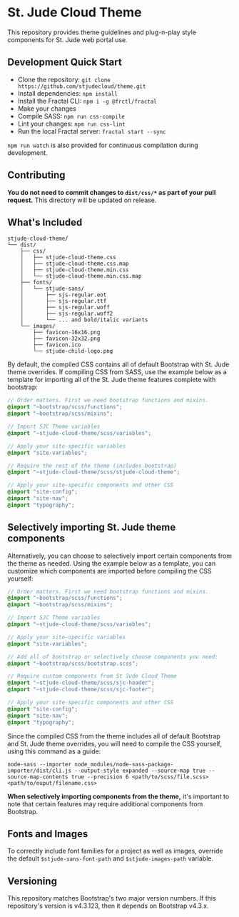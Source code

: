 # St. Jude Cloud Theme

This repository provides theme guidelines and plug-n-play style components for St. Jude web portal use.

## Development Quick Start

- Clone the repository: `git clone https://github.com/stjudecloud/theme.git`
- Install dependencies: `npm install`
- Install the Fractal CLI: `npm i -g @frctl/fractal`
- Make your changes
- Compile SASS: `npm run css-compile`
- Lint your changes: `npm run css-lint`
- Run the local Fractal server: `fractal start --sync`

`npm run watch` is also provided for continuous compilation during development.

## Contributing

**You do not need to commit changes to `dist/css/*` as part of your pull request.** This directory will be updated on release.

## What's Included

```text
stjude-cloud-theme/
└── dist/
    ├── css/
    │   ├── stjude-cloud-theme.css
    │   ├── stjude-cloud-theme.css.map
    │   ├── stjude-cloud-theme.min.css
    │   └── stjude-cloud-theme.min.css.map
    ├── fonts/
    │   └── stjude-sans/
    │       ├── sjs-regular.eot
    │       ├── sjs-regular.ttf
    │       ├── sjs-regular.woff
    │       ├── sjs-regular.woff2
    │       └── ... and bold/italic variants
    └── images/
        ├── favicon-16x16.png
        ├── favicon-32x32.png
        ├── favicon.ico
        └── stjude-child-logo.png
```

By default, the compiled CSS contains all of default Bootstrap with St. Jude theme overrides. If compiling CSS from SASS, use the example below as a template for importing all of the St. Jude theme features complete with bootstrap:

```scss
// Order matters. First we need bootstrap functions and mixins.
@import "~bootstrap/scss/functions";
@import "~bootstrap/scss/mixins";

// Import SJC Theme variables
@import "~stjude-cloud-theme/scss/variables";

// Apply your site-specific variables
@import "site-variables";

// Require the rest of the theme (includes bootstrap)
@import "~stjude-cloud-theme/scss/stjude-cloud-theme";

// Apply your site-specific components and other CSS
@import "site-config";
@import "site-nav";
@import "typography";
```

## Selectively importing St. Jude theme components

Alternatively, you can choose to selectively import certain components from the theme as needed. Using the example below as a template, you can customize which components are imported before compiling the CSS yourself:

```scss
// Order matters. First we need bootstrap functions and mixins.
@import "~bootstrap/scss/functions";
@import "~bootstrap/scss/mixins";

// Import SJC Theme variables
@import "~stjude-cloud-theme/scss/variables";

// Apply your site-specific variables
@import "site-variables";

// Add all of bootstrap or selectively choose components you need:
@import "~bootstrap/scss/bootstrap.scss";

// Require custom components from St Jude Cloud Theme
@import "~stjude-cloud-theme/scss/sjc-header";
@import "~stjude-cloud-theme/scss/sjc-footer";

// Apply your site-specific components and other CSS
@import "site-config";
@import "site-nav";
@import "typography";
```

Since the compiled CSS from the theme includes all of default Bootstrap and St. Jude theme overrides, you will need to compile the CSS yourself, using this command as a guide:

`node-sass --importer node_modules/node-sass-package-importer/dist/cli.js --output-style expanded --source-map true --source-map-contents true --precision 6 <path/to/scss/file.scss> <path/to/ouput/filename.css>`

**When selectively importing components from the theme,** it's important to note that certain features may require additional components from Bootstrap.

## Fonts and Images

To correctly include font families for a project as well as images, override the default `$stjude-sans-font-path` and `$stjude-images-path` variable.

## Versioning

This repository matches Bootstrap's two major version numbers. If this repository's version is v4.3.123, then it depends on Bootstrap v4.3.x.
